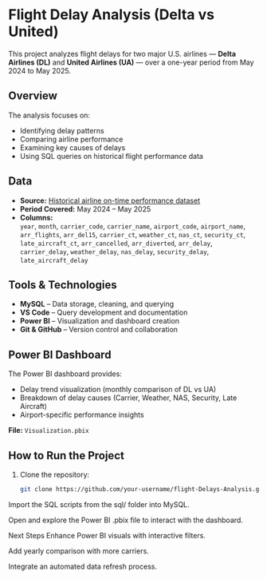 # Flight Delay Analysis (Delta vs United)

This project analyzes flight delays for two major U.S. airlines — **Delta Airlines (DL)** and **United Airlines (UA)** — over a one-year period from May 2024 to May 2025.

## Overview
The analysis focuses on:
- Identifying delay patterns  
- Comparing airline performance  
- Examining key causes of delays  
- Using SQL queries on historical flight performance data  

## Data
- **Source:** [Historical airline on-time performance dataset ](https://www.bts.gov/) 
- **Period Covered:** May 2024 – May 2025  
- **Columns:**  
  `year`, `month`, `carrier_code`, `carrier_name`, `airport_code`, `airport_name`,  
  `arr_flights`, `arr_del15`, `carrier_ct`, `weather_ct`, `nas_ct`, `security_ct`,  
  `late_aircraft_ct`, `arr_cancelled`, `arr_diverted`, `arr_delay`,  
  `carrier_delay`, `weather_delay`, `nas_delay`, `security_delay`, `late_aircraft_delay`

## Tools & Technologies
- **MySQL** – Data storage, cleaning, and querying  
- **VS Code** – Query development and documentation  
- **Power BI** – Visualization and dashboard creation  
- **Git & GitHub** – Version control and collaboration  

## Power BI Dashboard
The Power BI dashboard provides:
- Delay trend visualization (monthly comparison of DL vs UA)  
- Breakdown of delay causes (Carrier, Weather, NAS, Security, Late Aircraft)  
- Airport-specific performance insights  

**File:** `Visualization.pbix`



## How to Run the Project
1. Clone the repository:
   ```bash
   git clone https://github.com/your-username/flight-Delays-Analysis.git


Import the SQL scripts from the sql/ folder into MySQL.

Open and explore the Power BI .pbix file to interact with the dashboard.

Next Steps
Enhance Power BI visuals with interactive filters.

Add yearly comparison with more carriers.

Integrate an automated data refresh process.


